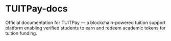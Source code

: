 # TUITPay-docs
Official documentation for TUITPay — a blockchain-powered tuition support platform enabling verified students to earn and redeem academic tokens for tuition funding.

